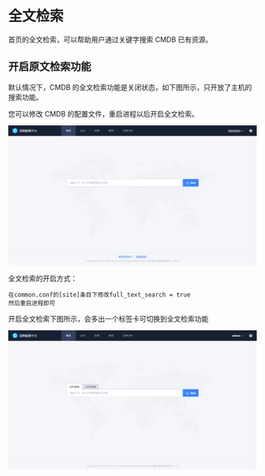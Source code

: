 # 全文检索

首页的全文检索，可以帮助用户通过关键字搜索 CMDB 已有资源。

## 开启原文检索功能

默认情况下，CMDB 的全文检索功能是关闭状态，如下图所示，只开放了主机的搜索功能。

您可以修改 CMDB 的配置文件，重启进程以后开启全文检索。


![1589787054331](../media/1589787054331.png)

全文检索的开启方式：
```
在common.conf的[site]条目下修改full_text_search = true
然后重启进程即可
```

开启全文检索下图所示，会多出一个标签卡可切换到全文检索功能

![1589787086178](../media/1589787086178.png)

